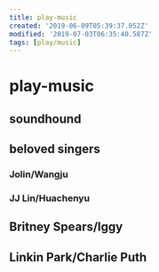 ```yaml
---
title: play-music
created: '2019-06-09T05:39:37.052Z'
modified: '2019-07-03T06:35:40.587Z'
tags: [play/music]
---
```


# play-music

## soundhound


## beloved singers 

### Jolin/Wangju

### JJ Lin/Huachenyu

## Britney Spears/Iggy

## Linkin Park/Charlie Puth



